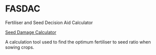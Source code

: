FASDAC
======

Fertiliser and Seed Decision Aid Calculator 

[Seed Damage Calculator](seed-damage-calculator.herokuapp.com)

A calculation tool used to find the optimum fertiliser to seed ratio when sowing crops.
